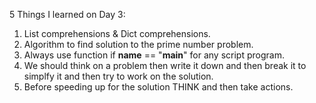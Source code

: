 5 Things I learned on Day 3:
1. List comprehensions & Dict comprehensions.
2. Algorithm to find solution to the prime number problem.
3. Always use function if __name__ == "__main__" for any script program.
4. We should think on a problem then write it down and then break it to simplfy it and then try to work on the solution.
5. Before speeding up for the solution THINK and then take actions.
